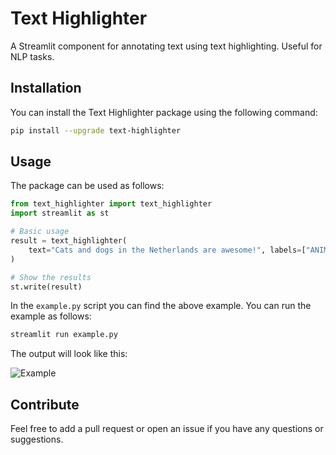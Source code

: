 # Text Highlighter

A Streamlit component for annotating text using text highlighting. Useful for NLP tasks.

## Installation

You can install the Text Highlighter package using the following command:

```bash
pip install --upgrade text-highlighter
```

## Usage

The package can be used as follows:

```python
from text_highlighter import text_highlighter
import streamlit as st

# Basic usage
result = text_highlighter(
    text="Cats and dogs in the Netherlands are awesome!", labels=["ANIMAL", "LOCATION"]
)

# Show the results
st.write(result)
```

In the `example.py` script you can find the above example. You can run the example as follows:

```bash
streamlit run example.py
```

The output will look like this:

![Example](img/example.png)

## Contribute

Feel free to add a pull request or open an issue if you have any questions or suggestions.
